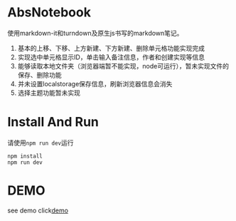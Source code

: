 # AbsNotebook
使用markdown-it和turndown及原生js书写的markdown笔记。
1. 基本的上移、下移、上方新建、下方新建、删除单元格功能实现完成
2. 实现选中单元格显示ID，单击输入备注信息，作者和创建实现等信息
3. 能够读取本地文件夹（浏览器端暂不能实现，node可运行），暂未实现文件的保存、删除功能
4. 并未设置localstorage保存信息，刷新浏览器信息会消失
5. 选择主题功能暂未实现
# Install And Run
请使用```npm run dev```运行
```
npm install
npm run dev
```

# DEMO
see demo click[demo](https://young-allen.github.io/AbsNotebook/dist/index.html)
